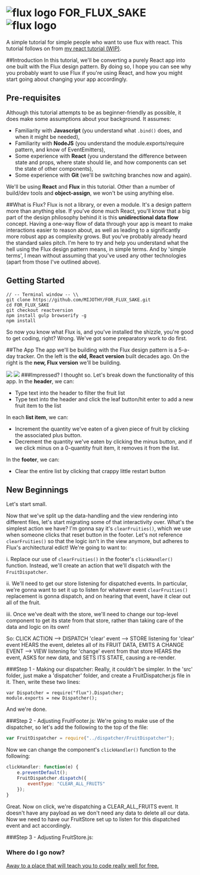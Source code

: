 # ![flux logo](/home/james/Coding/Tutorials/FOR_FLUX_SAKE/assets/img/flux_logo_fandc.png) FOR_FLUX_SAKE ![flux logo](/home/james/Coding/Tutorials/FOR_FLUX_SAKE/assets/img/flux_logo_fandc.png)
A simple tutorial for simple people who want to use flux with react.
This tutorial follows on from [my react tutorial (WIP)](https://github.com/MIJOTHY/REACT_SCHMEACT).

##Introduction
In this tutorial, we'll be converting a purely React app into one built with the Flux design pattern. By doing so, I hope you can see why you probably want to use Flux if you're using React, and how you might start going about changing your app accordingly.

## Pre-requisites
Although this tutorial attempts to be as beginner-friendly as possible, it does make some assumptions about your background. It assumes:
 * Familiarity with __Javascript__ (you understand what `.bind()` does, and when it might be needed),
 * Familiarity with __NodeJS__ (you understand the module.exports/require pattern, and know of EventEmitters),
 * Some experience with __React__ (you understand the difference between state and props, where state should lie, and how components can set the state of other components),
 * Some experience with __Git__ (we'll be switching branches now and again).

We'll be using __React__ and __Flux__ in this tutorial. Other than a number of build/dev tools and __object-assign__, we won't be using anything else.

##What is Flux?
Flux is not a library, or even a module. It's a design pattern more than anything else. If you've done much React, you'll know that a big part of the design philosophy behind it is this __unidirectional data flow__ concept. Having a one-way flow of data through your app is meant to make interactions easier to reason about, as well as leading to a significantly more robust app as complexity grows.
But you've probably already heard the standard sales pitch. I'm here to try and help you understand what the hell using the Flux design pattern means, in simple terms. And by 'simple terms', I mean without assuming that you've used any other technologies (apart from those I've outlined above).

## Getting Started
```
// -- Terminal window -- \\
git clone https://github.com/MIJOTHY/FOR_FLUX_SAKE.git
cd FOR_FLUX_SAKE
git checkout reactversion
npm install gulp browserify -g
npm install
```

So now you know what Flux is, and you've installed the shizzle, you're good to get coding, right? Wrong. We've got some preparatory work to do first.

##The App
The app we'll be building with the Flux design pattern is a 5-a-day tracker.
On the left is the __old, React version__ built decades ago. On the right is the __new, Flux version__ we'll be building.

![](/home/james/Coding/Tutorials/FOR_FLUX_SAKE/assets/img/App-Mockup.png) ![](/home/james/Coding/Tutorials/FOR_FLUX_SAKE/assets/img/App-Mockup-Flux.png)
###Impressed? I thought so.  Let's break down the functionality of this app.
In the __header__, we can:
* Type text into the header to filter the fruit list
* Type text into the header and click the leaf button/hit enter to add a new fruit item to the list

In each __list item__, we can:
* Increment the quantity we've eaten of a given piece of fruit by clicking the associated plus button.
* Decrement the quantity we've eaten by clicking the minus button, and if we click minus on a 0-quantity fruit item, it removes it from the list.

In the __footer__, we can:
* Clear the entire list by clicking that crappy little restart button


## New Beginnings
Let's start small.

Now that we've split up the data-handling and the view rendering into different files, let's start migrating some of that interactivity over. What's the simplest action we have? I'm gonna say it's `clearFruities()`, which we use when someone clicks that reset button in the footer. Let's not reference `clearFruities()` so that the logic isn't in the view anymore, but adheres to Flux's architectural edict! We're going to want to:

i. Replace our use of `clearFruities()` in the footer's `clickHandler()` function. Instead, we'll create an action that we'll dispatch with the `FruitDispatcher`.

ii. We'll need to get our store listening for dispatched events. In particular, we're gonna want to set it up to listen for whatever event `clearFruities()` replacement is gonna dispatch, and on hearing that event, have it clear out all of the fruit.

iii. Once we've dealt with the store, we'll need to change our top-level component to get its state from that store, rather than taking care of the data and logic on its own!

So: CLICK ACTION --> DISPATCH 'clear' event --> STORE listening for 'clear' event HEARS the event, deletes all of its FRUIT DATA, EMITS A CHANGE EVENT --> VIEW listening for 'change' event from that store HEARS the event, ASKS for new data, and SETS ITS STATE, causing a re-render.

###Step 1 - Making our dispatcher:
Really, it couldn't be simpler. In the 'src' folder, just make a 'dispatcher' folder, and create a FruitDispatcher.js file in it. Then, write these two lines:
```
var Dispatcher = require("flux").Dispatcher;
module.exports = new Dispatcher();
```
And we're done.

###Step 2 - Adjusting FruitFooter.js:
We're going to make use of the dispatcher, so let's add the following to the top of the file:
```js
var FruitDispatcher = require("../dispatcher/FruitDispatcher");
```
Now we can change the component's `clickHandler()` function to the following:
```js
clickHandler: function(e) {
	e.preventDefault();
	FruitDispatcher.dispatch({
		eventType: "CLEAR_ALL_FRUITS"
	});
}
```
Great. Now on click, we're dispatching a CLEAR_ALL_FRUITS event. It doesn't have any payload as we don't need any data to delete all our data. Now we need to have our FruitStore set up to listen for this dispatched event and act accordingly.

###Step 3 - Adjusting FruitStore.js:

### Where do I go now?
[Away to a place that will teach you to code really well for free.](http://foundersandcoders.org/apply.html)
